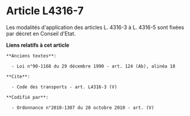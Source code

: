 # Article L4316-7

Les modalités d'application des articles L. 4316-3 à L. 4316-5 sont fixées par décret en Conseil d'Etat.

**Liens relatifs à cet article**

	**Anciens textes**:

	  - Loi n°90-1168 du 29 décembre 1990 - art. 124 (Ab), alinéa 18

	**Cite**:

	  - Code des transports - art. L4316-3 (V)

	**Codifié par**:

	  - Ordonnance n°2010-1307 du 28 octobre 2010 - art. (V)
